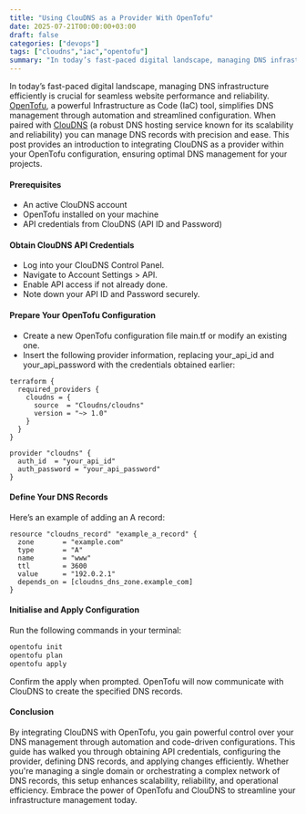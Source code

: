 ```yaml
---
title: "Using ClouDNS as a Provider With OpenTofu"
date: 2025-07-21T00:00:00+03:00
draft: false
categories: ["devops"]
tags: ["cloudns","iac","opentofu"]
summary: "In today’s fast-paced digital landscape, managing DNS infrastructure efficiently is crucial for seamless website performance and reliability. OpenTofu, a powerful Infrastructure as Code (IaC) tool, simplifies DNS management through automation and streamlined configuration. When paired with ClouDNS (a robust DNS hosting service known for its scalability and reliability) you can manage DNS records with precision and ease."
---
```


In today’s fast-paced digital landscape, managing DNS infrastructure efficiently is crucial for seamless website performance and reliability. [OpenTofu][1], a powerful Infrastructure as Code (IaC) tool, simplifies DNS management through automation and streamlined configuration. When paired with [ClouDNS][2] (a robust DNS hosting service known for its scalability and reliability) you can manage DNS records with precision and ease. This post provides an introduction to integrating ClouDNS as a provider within your OpenTofu configuration, ensuring optimal DNS management for your projects.

#### Prerequisites

- An active ClouDNS account
- OpenTofu installed on your machine
- API credentials from ClouDNS (API ID and Password)

#### Obtain ClouDNS API Credentials

- Log into your ClouDNS Control Panel.
- Navigate to Account Settings > API.
- Enable API access if not already done.
- Note down your API ID and Password securely.

#### Prepare Your OpenTofu Configuration

- Create a new OpenTofu configuration file main.tf or modify an existing one.
- Insert the following provider information, replacing your_api_id and your_api_password with the credentials obtained earlier:

```hcl
terraform {
  required_providers {
    cloudns = {
      source  = "Cloudns/cloudns"
      version = "~> 1.0"
    }
  }
}

provider "cloudns" {
  auth_id  = "your_api_id"
  auth_password = "your_api_password"
}
```

#### Define Your DNS Records

Here’s an example of adding an A record:

```hcl
resource "cloudns_record" "example_a_record" {
  zone       = "example.com"
  type       = "A"
  name       = "www"
  ttl        = 3600
  value      = "192.0.2.1"
  depends_on = [cloudns_dns_zone.example_com]
}
```

#### Initialise and Apply Configuration

Run the following commands in your terminal:

```bash
opentofu init
opentofu plan
opentofu apply
```

Confirm the apply when prompted. OpenTofu will now communicate with ClouDNS to create the specified DNS records.

#### Conclusion

By integrating ClouDNS with OpenTofu, you gain powerful control over your DNS management through automation and code-driven configurations. This guide has walked you through obtaining API credentials, configuring the provider, defining DNS records, and applying changes efficiently. Whether you're managing a single domain or orchestrating a complex network of DNS records, this setup enhances scalability, reliability, and operational efficiency. Embrace the power of OpenTofu and ClouDNS to streamline your infrastructure management today.

[1]: https://opentofu.org
[2]: https://www.cloudns.net